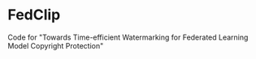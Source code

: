 # FedClip
Code for "Towards Time-efficient Watermarking for Federated Learning Model Copyright Protection"
